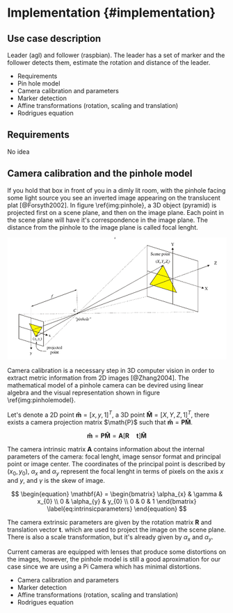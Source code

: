 Implementation {#implementation}
=================

Use case description
------------------------------------

Leader (agl)  and follower (raspbian). The leader has a set of marker and the follower detects them, estimate the rotation and distance of the leader.

- Requirements 
- Pin hole model
- Camera calibration and parameters
- Marker detection
- Affine transformations (rotation, scaling and translation)
- Rodrigues equation 

Requirements
-------------------

No idea 


Camera calibration and the pinhole model
-------------------------------------------

If you hold that box in front of you in a dimly lit room, with the pinhole facing some light source  you see an inverted image appearing on the translucent plat [@Forsyth2002]. 
In figure \ref{img:pinhole}, a 3D object (pyramid) is projected first on a scene plane, and then on the image plane. 
Each point in the scene plane will have it's correspondence in the image plane. 
The distance from the pinhole to the image plane is called focal lenght.  


![The pinhole imaging model [@Garcia2001] \label{img:pinholemodel}](img/pinholemodel-complete.png)

Camera calibration is a necessary step in 3D computer vision in order to extract metric information from 2D images [@Zhang2004]. 
The mathematical model of a pinhole camera can be devired using linear algebra and the visual representation  shown in figure \ref{img:pinholemodel}. 
<!--
 (I may add in the appendix the derivation of the equations)
--> 

Let's denote a 2D point $\mathbf{\hat{m}} = [x,y,1]^{T}$,  a 3D point $\mathbf{\hat{M}} = [X,Y,Z,1]^{T}$, there exists a camera projection matrix $\math{P}$ such that $\mathbf{\hat{m}} = \mathbf{P}\mathbf{\hat{M}}$. 

$$
\begin{equation}
\mathbf{\hat{m}} = \mathbf{P}\mathbf{\hat{M}} = \mathbf{A}\lbrack \mathbf{R} \quad \mathbf{t} \rbrack \mathbf{\hat{M}}
\label{eq:projection}
\end{equation}
$$

The camera intrinsic matrix $\mathbf{A}$ contains information about the internal parameters of the camera: focal lenght, image sensor format and principal point or image center. 
The coordinates of the principal point is described by  $(x_0, y_0)$, $\alpha_{x}$ and $\alpha_{y}$ represent the focal lenght in terms of pixels on the axis $x$ and $y$, and $\gamma$ is the skew of image.



$$
\begin{equation}
\mathbf{A} = \begin{bmatrix}
\alpha_{x} & \gamma & x_{0} \\
0 & \alpha_{y} & y_{0} \\
0 & 0 & 1 \end{bmatrix} 
\label{eq:intrinsicparameters}
\end{equation}
$$


The camera extrinsic parameters are given by the rotation matrix $\mathbf{R}$ and translation vector $\mathbf{t}$. which are used to project the image on the scene plane.
There is also a scale transformation, but it's already given by $\alpha_{x}$ and $\alpha_{y}$.

Current cameras are equipped with lenses that produce some distortions on the images, however, the pinhole model is still a good aproximation for our case since we are using a Pi Camera which has minimal distortions. 




- Camera calibration and parameters
- Marker detection
- Affine transformations (rotation, scaling and translation)
- Rodrigues equation 


